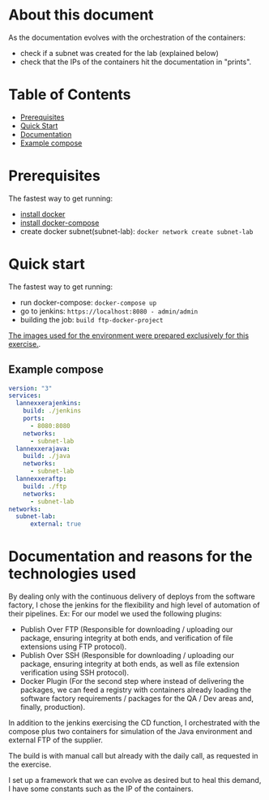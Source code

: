 About this document
===================

As the documentation evolves with the orchestration of the containers:

* check if a subnet was created for the lab (explained below)
* check that the IPs of the containers hit the documentation in "prints".

# Table of Contents
- [Prerequisites](#prerequisites)
- [Quick Start](#quick-start)
- [Documentation](#documentation-and-reasons-for-the-technologies-used)
- [Example compose](#example-compose)

# Prerequisites

The fastest way to get running:

 * [install docker](https://docs.docker.com/installation/#installation)
 * [install docker-compose](https://docs.docker.com/installation/#installation)
 * create docker subnet(subnet-lab): `docker network create subnet-lab`
 
 # Quick start

The fastest way to get running:

 * run docker-compose: `docker-compose up`
 * go to jenkins: `https://localhost:8080 - admin/admin`
 * building the job: `build ftp-docker-project`

[The images used for the environment were prepared exclusively for this exercise.](https://hub.docker.com/u/rcisi/).


## Example compose

```yaml
version: "3"
services:
  lannexxerajenkins:
    build: ./jenkins
    ports:
      - 8080:8080
    networks:
      - subnet-lab
  lannexxerajava:
    build: ./java
    networks:
      - subnet-lab
  lannexxeraftp:
    build: ./ftp
    networks:
      - subnet-lab
networks:
  subnet-lab:
      external: true
```

# Documentation and reasons for the technologies used

By dealing only with the continuous delivery of deploys from the software factory, I chose the jenkins for the flexibility and high level of automation of their pipelines. Ex: For our model we used the following plugins:

- Publish Over FTP (Responsible for downloading / uploading our package, ensuring integrity at both ends, and verification of file extensions using FTP protocol).
- Publish Over SSH (Responsible for downloading / uploading our package, ensuring integrity at both ends, as well as file extension verification using SSH protocol).
- Docker Plugin (For the second step where instead of delivering the packages, we can feed a registry with containers already loading the software factory requirements / packages for the QA / Dev areas and, finally, production).

In addition to the jenkins exercising the CD function, I orchestrated with the compose plus two containers for simulation of the Java environment and external FTP of the supplier.

The build is with manual call but already with the daily call, as requested in the exercise.

I set up a framework that we can evolve as desired but to heal this demand, I have some constants such as the IP of the containers.
